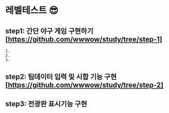# 레벨테스트 :sunglasses:
## step1: 간단 야구 게임 구현하기 [https://github.com/wwwow/study/tree/step-1]
    1. 
    2. 
    3. 

## step2: 팀데이터 입력 및 시합 기능 구현 [https://github.com/wwwow/study/tree/step-2]

## step3: 전광판 표시기능 구현
